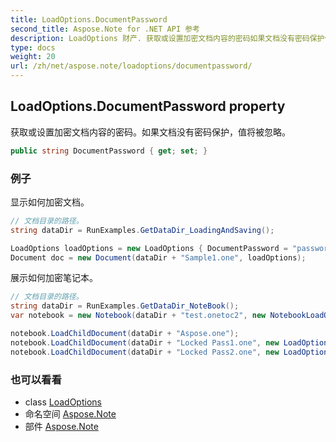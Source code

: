 ```yaml
---
title: LoadOptions.DocumentPassword
second_title: Aspose.Note for .NET API 参考
description: LoadOptions 财产. 获取或设置加密文档内容的密码如果文档没有密码保护值将被忽略
type: docs
weight: 20
url: /zh/net/aspose.note/loadoptions/documentpassword/
---
```

## LoadOptions.DocumentPassword property

获取或设置加密文档内容的密码。如果文档没有密码保护，值将被忽略。

```csharp
public string DocumentPassword { get; set; }
```

### 例子

显示如何加密文档。

```csharp
// 文档目录的路径。
string dataDir = RunExamples.GetDataDir_LoadingAndSaving();

LoadOptions loadOptions = new LoadOptions { DocumentPassword = "password" };
Document doc = new Document(dataDir + "Sample1.one", loadOptions);
```

展示如何加密笔记本。

```csharp
// 文档目录的路径。
string dataDir = RunExamples.GetDataDir_NoteBook();
var notebook = new Notebook(dataDir + "test.onetoc2", new NotebookLoadOptions() { DeferredLoading = true });

notebook.LoadChildDocument(dataDir + "Aspose.one");  
notebook.LoadChildDocument(dataDir + "Locked Pass1.one", new LoadOptions() { DocumentPassword = "pass" });
notebook.LoadChildDocument(dataDir + "Locked Pass2.one", new LoadOptions() { DocumentPassword = "pass2" });
```

### 也可以看看

* class [LoadOptions](../)
* 命名空间 [Aspose.Note](../../loadoptions/)
* 部件 [Aspose.Note](../../../)


